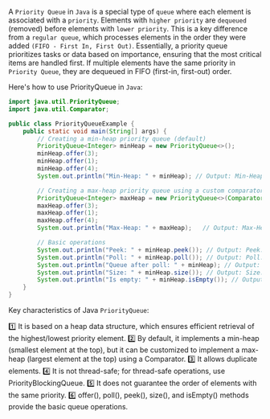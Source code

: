A `Priority Queue` in `Java` is a special type of `queue` where each element is associated with a `priority`. Elements with `higher priority` are `dequeued` (removed) before elements with `lower priority`. This is a key difference from a `regular queue`, which processes elements in the order they were added `(FIFO - First In, First Out)`. Essentially, a priority queue prioritizes tasks or data based on importance, ensuring that the most critical items are handled first. If multiple elements have the same priority in `Priority Queue`, they are dequeued in FIFO (first-in, first-out) order.

Here's how to use PriorityQueue in `Java`:


```java
import java.util.PriorityQueue;
import java.util.Comparator;

public class PriorityQueueExample {
    public static void main(String[] args) {
        // Creating a min-heap priority queue (default)
        PriorityQueue<Integer> minHeap = new PriorityQueue<>();
        minHeap.offer(3);
        minHeap.offer(1);
        minHeap.offer(4);
        System.out.println("Min-Heap: " + minHeap); // Output: Min-Heap: [1, 3, 4]

        // Creating a max-heap priority queue using a custom comparator
        PriorityQueue<Integer> maxHeap = new PriorityQueue<>(Comparator.reverseOrder());
        maxHeap.offer(3);
        maxHeap.offer(1);
        maxHeap.offer(4);
        System.out.println("Max-Heap: " + maxHeap);   // Output: Max-Heap: [4, 1, 3]

        // Basic operations
        System.out.println("Peek: " + minHeap.peek()); // Output: Peek: 1
        System.out.println("Poll: " + minHeap.poll()); // Output: Poll: 1
        System.out.println("Queue after poll: " + minHeap); // Output: Queue after poll: [3, 4]
        System.out.println("Size: " + minHeap.size()); // Output: Size: 2
        System.out.println("Is empty: " + minHeap.isEmpty()); // Output: Is empty: false
    }
}
```

Key characteristics of Java `PriorityQueue`:

:one: It is based on a heap data structure, which ensures efficient retrieval of the highest/lowest priority element.
:two: By default, it implements a min-heap (smallest element at the top), but it can be customized to implement a max-heap (largest element at the top) using a Comparator.
:three: It allows duplicate elements.
:four: It is not thread-safe; for thread-safe operations, use PriorityBlockingQueue.
:five: It does not guarantee the order of elements with the same priority.
:six: offer(), poll(), peek(), size(), and isEmpty() methods provide the basic queue operations.
